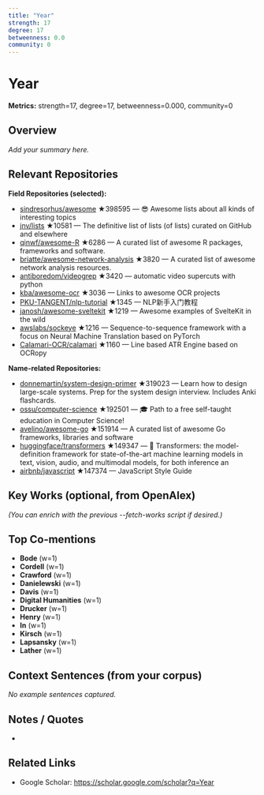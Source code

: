 ```yaml
---
title: "Year"
strength: 17
degree: 17
betweenness: 0.0
community: 0
---
```


# Year

**Metrics:** strength=17, degree=17, betweenness=0.000, community=0

## Overview
_Add your summary here._

## Relevant Repositories
**Field Repositories (selected):**
- [sindresorhus/awesome](https://github.com/sindresorhus/awesome) ★398595 — 😎 Awesome lists about all kinds of interesting topics
- [jnv/lists](https://github.com/jnv/lists) ★10581 — The definitive list of lists (of lists) curated on GitHub and elsewhere
- [qinwf/awesome-R](https://github.com/qinwf/awesome-R) ★6286 — A curated list of awesome R packages, frameworks and software.
- [briatte/awesome-network-analysis](https://github.com/briatte/awesome-network-analysis) ★3820 — A curated list of awesome network analysis resources.
- [antiboredom/videogrep](https://github.com/antiboredom/videogrep) ★3420 — automatic video supercuts with python
- [kba/awesome-ocr](https://github.com/kba/awesome-ocr) ★3036 — Links to awesome OCR projects
- [PKU-TANGENT/nlp-tutorial](https://github.com/PKU-TANGENT/nlp-tutorial) ★1345 — NLP新手入门教程
- [janosh/awesome-sveltekit](https://github.com/janosh/awesome-sveltekit) ★1219 — Awesome examples of SvelteKit in the wild
- [awslabs/sockeye](https://github.com/awslabs/sockeye) ★1216 — Sequence-to-sequence framework with a focus on Neural Machine Translation based on PyTorch
- [Calamari-OCR/calamari](https://github.com/Calamari-OCR/calamari) ★1160 — Line based ATR Engine based on OCRopy

**Name-related Repositories:**
- [donnemartin/system-design-primer](https://github.com/donnemartin/system-design-primer) ★319023 — Learn how to design large-scale systems. Prep for the system design interview.  Includes Anki flashcards.
- [ossu/computer-science](https://github.com/ossu/computer-science) ★192501 — 🎓 Path to a free self-taught education in Computer Science!
- [avelino/awesome-go](https://github.com/avelino/awesome-go) ★151914 — A curated list of awesome Go frameworks, libraries and software
- [huggingface/transformers](https://github.com/huggingface/transformers) ★149347 — 🤗 Transformers: the model-definition framework for state-of-the-art machine learning models in text, vision, audio, and multimodal models, for both inference an
- [airbnb/javascript](https://github.com/airbnb/javascript) ★147374 — JavaScript Style Guide


## Key Works (optional, from OpenAlex)
_(You can enrich with the previous --fetch-works script if desired.)_

## Top Co-mentions
- **Bode** (w=1)
- **Cordell** (w=1)
- **Crawford** (w=1)
- **Danielewski** (w=1)
- **Davis** (w=1)
- **Digital Humanities** (w=1)
- **Drucker** (w=1)
- **Henry** (w=1)
- **In** (w=1)
- **Kirsch** (w=1)
- **Lapsansky** (w=1)
- **Lather** (w=1)

## Context Sentences (from your corpus)
_No example sentences captured._

## Notes / Quotes
- 

## Related Links
- Google Scholar: https://scholar.google.com/scholar?q=Year
